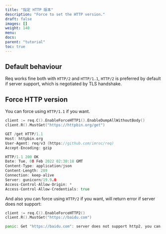 ```yaml
---
title: "指定 HTTP 版本"
description: "Force to set the HTTP version."
draft: false
images: []
weight: 140
menu:
docs:
parent: "tutorial"
toc: true
---
```


## Default behaviour

Req works fine both with `HTTP/2` and `HTTP/1.1`, `HTTP/2` is preferred by default if server support, which is negotiated by TLS handshake.

## Force HTTP version

You can force using `HTTP/1.1` if you want.

```go
client := req.C().EnableForceHTTP1().EnableDumpAllWithoutBody()
client.R().MustGet("https://httpbin.org/get")
```
```go
GET /get HTTP/1.1
Host: httpbin.org
User-Agent: req/v3 (https://github.com/imroc/req)
Accept-Encoding: gzip

HTTP/1.1 200 OK
Date: Tue, 08 Feb 2022 02:30:18 GMT
Content-Type: application/json
Content-Length: 289
Connection: keep-alive
Server: gunicorn/19.9.0
Access-Control-Allow-Origin: *
Access-Control-Allow-Credentials: true
```

And also you can force using `HTTP/2` if you want, will return error if server does not support:

```go
client := req.C().EnableForceHTTP2()
client.R().MustGet("https://baidu.com")
```

```go
panic: Get "https://baidu.com": server does not support http2, you can use http/1.1 which is supported
```
